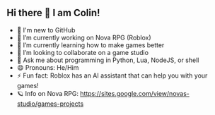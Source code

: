 ## Hi there 👋 I am Colin!

- 🙂 I'm new to GitHub
- 🔭 I’m currently working on Nova RPG (Roblox)
- 🌱 I’m currently learning how to make games better
- 👯 I’m looking to collaborate on a game studio
- 💬 Ask me about programming in Python, Lua, NodeJS, or shell
- 😄 Pronouns: He/Him
- ⚡ Fun fact: Roblox has an AI assistant that can help you with your games!
- 🪐 Info on Nova RPG: https://sites.google.com/view/novas-studio/games-projects

